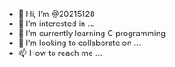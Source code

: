 - 👋 Hi, I’m @20215128
- 👀 I’m interested in ...
- 🌱 I’m currently learning C programming 
- 💞️ I’m looking to collaborate on ...
- 📫 How to reach me ...

<!---
20215128/20215128 is a ✨ special ✨ repository because its `README.md` (this file) appears on your GitHub profile.
You can click the Preview link to take a look at your changes.
--->
